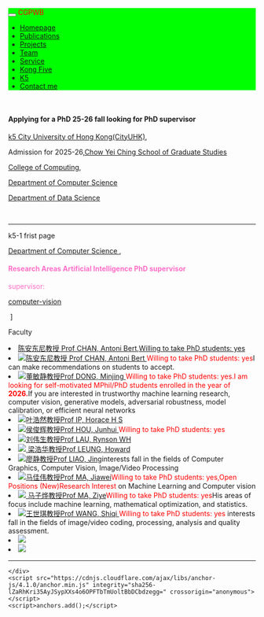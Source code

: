   <html>
<head>
  <meta charset="utf-8" />
  <meta name="author" content="persional homepage" />
  <meta name="viewport" content="width=device-width, initial-scale=1.0" />
   <meta name="google-site-verification" content="4aUJl2I7hcddtjYkcxpnrotZMt3zwgFPboCdEiZsUc0" />
  <link href="https://apps.bdimg.com/libs/bootstrap/3.3.4/css/bootstrap.min.css" rel="stylesheet" />
  <title>zhouzhonghong - Wuhan University</title>
   <link href="../static/bootstrap/css/bootstrap.css" rel="stylesheet" />
   <link href="../static/xin.css" rel="stylesheet" />
</head>  
<!--****************-->
<body>
  <title>k5</title>
  <link href="../static/bootstrap/css/bootstrap.css" rel="stylesheet" />
  <link href="../static/xin.css" rel="stylesheet" />
  
<body>
  <nav class="navbar navbar-inverse navbar-fixed-top">
   <nav style="background-color:#00ff00;hieght:120px;">
    <div class="container">
      <div class="navbar-header">
        <button type="button" class="navbar-toggle" data-toggle="collapse" data-target=".navbar-collapse">
          <span class="icon-bar"></span>
          <span class="icon-bar"></span>
          <span class="icon-bar"></span>
        </button>
        <span class="navbar-brand">
          <font color="#ff0000">CGPWB</font>
        </span>
      </div>
<!--****************-->
<div class="navbar-collapse collapse">
        <ul class="nav navbar-nav">
           <li><a href="../index.html">Homepage</a></li>
           <li><a href="../publications">Publications</a></li>
           <li><a href="../Projects">Projects</a></li>
           <li><a href="../team">Team</a></li>
           <!--li><a href="../teaching">Teaching</a></li-->
           <li><a href="../service">Service</a></li>
           <li><a href="../Kong five">Kong Five</a></li>
           <li class="active"><a href="k5">K5</a></li>   
           <li><a href="../Contact me">Contact me</a></li>
        </ul>
      </div>
     </div>
   </nav>
  </nav> 
</body>
<!--****************-->
<div class="container" style="margin-top: 50px;"> 
   <h4>Applying for a PhD 25-26 fall looking for PhD supervisor</h4>
  <p> <a href="https://www.cityu.edu.hk/"> k5  City University of Hong Kong(CityUHK)</a>,</p>  
<p> Admission for 2025-26,<a href=" https://www.cityu.edu.hk/sgs/">Chow Yei Ching School of Graduate Studies</a> </p>
<p><a href="https://www.cityu.edu.hk/cc/ ">College of Computing</a>,</p> 
<p><a href="https://www.cityu.edu.hk/cs/"> Department of Computer Science</a></p> 
<p><a href="https://www.ds.cityu.edu.hk/">Department of Data Science</a></p><br />
 <hr noshade="" />
<p> k5-1 frist page</p>

 <p> <a href="https://www.cityu.edu.hk/cs/ "> Department of Computer Science </a>,</p> 
 <h4><font color="#ff6ec7">Research Areas Artificial Intelligence PhD supervisor </font></h4>
    <font color="#ff6ec7">supervisor:</font> 
 <p><a href=" https://www.cs.cityu.edu.hk/research/research-areas/computer-vision">computer-vision</a></p>
      <span>&nbsp;]&nbsp;</span>                                                                                                   
<p> Faculty</p> 
<li><a href="https://scholars.cityu.edu.hk/en/persons/antoni-bert-chan(4f4a27a4-fd63-4ee5-b64e-4e34b764027a).html/">陈安东尼教授 Prof CHAN, Antoni Bert,Willing to take PhD students: yes</a></li>
 <li> <img src=" ../k2/redball.gif" /><a href=" http://visal.cs.cityu.edu.hk/jobs/">陈安东尼教授 Prof CHAN, Antoni Bert </a><font color="#ff0000">Willing to take PhD students: yes</font >I can make recommendations on students to accept.</li>
 <li> <img src=" ../k2/redball.gif" /><a href=" https://www.cs.cityu.edu.hk/~minjdong/">董敏静教授Prof DONG, Minjing </a><font color="#ff0000">Willing to take PhD students: yes.I am looking for self-motivated MPhil/PhD students enrolled in the year of<b> 2026.</b></font>If you are interested in trustworthy machine learning research, computer vision, generative models, adversarial robustness, model calibration, or efficient neural networks</li>
 <li> <img src=" ../k2/redball.gif" /><a href=" https://www.cityu.edu.hk/stfprofile/cship.htm">叶浩然教授Prof IP, Horace H S </a><font color="#ff0000"></font> </li>
 <li> <img src=" ../k2/redball.gif" /><a href=" https://scholars.cityu.edu.hk/en/persons/junhui-hou(1e5e437a-b84d-471d-af08-5f13a2d0b1c3).html">侯俊辉教授Prof HOU, Junhui </a><font color="#ff0000">Willing to take PhD students: yes</font></li> 
 <li> <img src="../k2/redball.gif " /><a href=" https://www.cs.cityu.edu.hk/~rynson/">刘伟生教授Prof LAU, Rynson WH</a> <font color="#ff0000"></font> </li>
 <li> <img src="../k2/redball.gif " /><a href=" "> 梁浩华教授Prof LEUNG, Howard</a><font color="#ff0000"></font></li>
 <li> <img src=" ../k2/redball.gif" /><a href="https://scholars.cityu.edu.hk/en/persons/jing-liao(45757c38-f737-420d-8a7f-73b58d30c1fd).html ">廖静教授Prof LIAO, Jing</a>interests fall in the fields of Computer Graphics, Computer Vision, Image/Video Processing<font color="#ff0000"></font></li>
 <li> <img src=" ../k2/redball.gif" /><a href="https://www.cs.cityu.edu.hk/~jiaweima/ ">马佳伟教授Prof MA, Jiawei</a><font color="#ff0000">Willing to take PhD students: yes,Open Positions (New)Research Interest</font> on Machine Learning and Computer vision</li>
   <li> <img src=" ../k2/redball.gif" /><a href=" https://scholars.cityu.edu.hk/en/persons/ziye-ma(00a1dafa-1b4c-4def-957b-e1dcb661fc0d).html "> 马子烨教授Prof MA, Ziye</a><font color="#ff0000">Willing to take PhD students: yes</font>His areas of focus include machine learning, mathematical optimization, and statistics. </li> 
<li> <img src=" ../k2/redball.gif" /><a href=" https://scholars.cityu.edu.hk/en/persons/shiqi-wang(78640ee3-78bd-4ec2-bb65-ccfc5cb44918).html">王世琪教授Prof WANG, Shiqi </a><font color="#ff0000">Willing to take PhD students: yes</font> interests fall in the fields of image/video coding, processing, analysis and quality assessment.</li>


   <li> <img src=" ../k2/redball.gif" /><a href=" ">  </a><font color="#ff0000"></font></li>

   <li> <img src=" ../k2/redball.gif" /><a href=" "> </a><font color="#ff0000"></font></li>



   
 <p>   </p>
 <p>  </p>
 <p>  </p>
 <p>  </p>
 <p>   </p>
 <p>   </p>

 
 </div>










  </div>
 <hr noshade="" /> 


   
 <div class="centers">
     <ul class=" clearfix"> 
     </ul>
 </div>

</div></body></html>


      
    </div>
    <script src="https://cdnjs.cloudflare.com/ajax/libs/anchor-js/4.1.0/anchor.min.js" integrity="sha256-lZaRhKri35AyJSypXXs4o6OPFTbTmUoltBbDCbdzegg=" crossorigin="anonymous"></script>
    <script>anchors.add();</script>
  </body>
</html>





